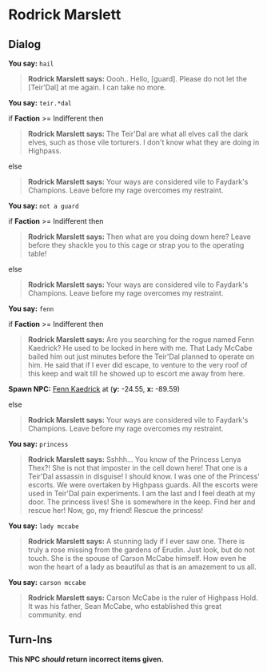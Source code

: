 # Rodrick Marslett


## Dialog

**You say:** `hail`



>**Rodrick Marslett says:** Oooh.. Hello, [guard]. Please do not let the [Teir'Dal] at me again. I can take no more.

**You say:** `teir.*dal`



if **Faction** >= Indifferent then 



>**Rodrick Marslett says:** The Teir'Dal are what all elves call the dark elves, such as those vile torturers. I don't know what they are doing in Highpass.


else



>**Rodrick Marslett says:** Your ways are considered vile to Faydark's Champions. Leave before my rage overcomes my restraint.



**You say:** `not a guard`



if **Faction** >= Indifferent then 



>**Rodrick Marslett says:** Then what are you doing down here? Leave before they shackle you to this cage or strap you to the operating table!


else



>**Rodrick Marslett says:** Your ways are considered vile to Faydark's Champions. Leave before my rage overcomes my restraint.






**You say:** `fenn`



if **Faction** >= Indifferent then



>**Rodrick Marslett says:** Are you searching for the rogue named Fenn Kaedrick? He used to be locked in here with me. That Lady McCabe bailed him out just minutes before the Teir'Dal planned to operate on him. He said that if I ever did escape, to venture to the very roof of this keep and wait till he showed up to escort me away from here.







**Spawn NPC:**  [Fenn Kaedrick](/npc/6184) at (**y:** -24.55, **x:** -89.59)


else



>**Rodrick Marslett says:** Your ways are considered vile to Faydark's Champions. Leave before my rage overcomes my restraint.




**You say:** `princess`



>**Rodrick Marslett says:** Sshhh...  You know of the Princess Lenya Thex?! She is not that imposter in the cell down here! That one is a Teir'Dal assassin in disguise! I should know. I was one of the Princess' escorts. We were overtaken by Highpass guards.  All the escorts were used in Teir'Dal pain experiments. I am the last and I feel death at my door. The princess lives! She is somewhere in the keep. Find her and rescue her! Now, go, my friend!  Rescue the princess!

**You say:** `lady mccabe`



>**Rodrick Marslett says:** A stunning lady if I ever saw one. There is truly a rose missing from the gardens of Erudin. Just look, but do not touch. She is the spouse of Carson McCabe himself. How  even he won the heart of a lady as beautiful as that is an amazement to us all.

**You say:** `carson mccabe`



>**Rodrick Marslett says:** Carson McCabe is the ruler of Highpass Hold. It was his father, Sean McCabe, who established this great community.
end



## Turn-Ins



**This NPC *should* return incorrect items given.**
